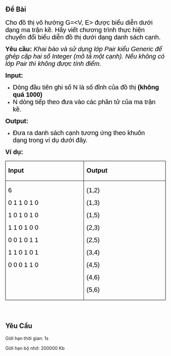 ## Đề Bài
<div class="submit__des">
<p style="text-align:left;"><span style="font-size:20px;"><span style="font-family:Arial, Helvetica, sans-serif;"><span style="color:#1f1f1f;"><span style="color:#000000;">Cho đồ thị vô hướng G=&lt;V, E&gt; được biểu diễn dưới dạng ma trận kề. Hãy viết chương trình thực hiện chuyển đổi biểu diễn đồ thị dưới dạng danh sách cạnh.</span></span></span></span></p>
<p style="text-align:left;"><span style="font-size:20px;"><span style="font-family:Arial, Helvetica, sans-serif;"><span style="color:#1f1f1f;"><span style="color:#000000;"><strong>Yêu cầu:</strong> <em>Khai báo và sử dụng lớp Pair kiểu Generic để ghép cặp hai số Integer (mô tả một cạnh). Nếu không có lớp Pair thì không được tính điểm.  </em></span></span></span></span></p>
<p style="text-align:justify;"><span style="font-size:20px;"><span style="font-family:Arial, Helvetica, sans-serif;"><span style="color:#1f1f1f;"><strong><span style="color:#000000;">Input:</span></strong></span></span></span></p>
<ul>
<li><span style="font-size:20px;"><span style="font-family:Arial, Helvetica, sans-serif;"><span style="color:#000000;">Dòng đầu tiên ghi số N là số đỉnh của đồ thị <strong>(không quá 1000)</strong></span></span></span></li>
<li><span style="font-size:20px;"><span style="font-family:Arial, Helvetica, sans-serif;"><span style="color:#000000;">N dòng tiếp theo đưa vào các phần tử của ma trận kề.</span></span></span></li>
</ul>
<p style="text-align:justify;"><span style="font-size:20px;"><span style="font-family:Arial, Helvetica, sans-serif;"><span style="color:#1f1f1f;"><strong><span style="color:#000000;">Output:</span></strong></span></span></span></p>
<ul>
<li><span style="font-size:20px;"><span style="font-family:Arial, Helvetica, sans-serif;"><span style="color:#000000;">Đưa ra danh sách cạnh tương ứng theo khuôn dạng trong ví dụ dưới đây.</span></span></span></li>
</ul>
<p style="text-align:justify;"><span style="font-size:20px;"><span style="font-family:Arial, Helvetica, sans-serif;"><span style="color:#1f1f1f;"><strong><span style="color:#000000;">Ví dụ:</span></strong></span></span></span></p>
<table cellspacing="0" class="MsoTableGrid" style="border-collapse:collapse;border:none;color:#1f1f1f;font-family:SFProDisplay;font-size:16px;font-style:normal;font-weight:400;text-align:left;">
<tr>
<td style="border-bottom:1px solid #000000;border-left:1px solid #000000;border-right:1px solid #000000;border-top:1px solid #000000;vertical-align:top;width:293px;">
<p><span style="font-size:20px;"><span style="font-family:Arial, Helvetica, sans-serif;"><strong><span style="background-color:#FFFFFF;"><span style="color:#000000;">Input</span></span></strong></span></span></p>
</td>
<td style="border-bottom:1px solid #000000;border-left:none;border-right:1px solid #000000;border-top:1px solid #000000;vertical-align:top;width:301px;">
<p><span style="font-size:20px;"><span style="font-family:Arial, Helvetica, sans-serif;"><strong><span style="background-color:#FFFFFF;"><span style="color:#000000;">Output</span></span></strong></span></span></p>
</td>
</tr>
<tr>
<td style="border-bottom:1px solid #000000;border-left:1px solid #000000;border-right:1px solid #000000;border-top:none;height:172px;vertical-align:top;width:293px;">
<p><span style="font-size:20px;"><span style="font-family:Arial, Helvetica, sans-serif;"><span style="background-color:#FFFFFF;"><span style="color:#000000;">6</span></span></span></span></p>
<p><span style="font-size:20px;"><span style="font-family:Arial, Helvetica, sans-serif;"><span style="background-color:#FFFFFF;"><span style="color:#000000;">0 1 1 0 1 0</span></span></span></span></p>
<p><span style="font-size:20px;"><span style="font-family:Arial, Helvetica, sans-serif;"><span style="background-color:#FFFFFF;"><span style="color:#000000;">1 0 1 0 1 0</span></span></span></span></p>
<p><span style="font-size:20px;"><span style="font-family:Arial, Helvetica, sans-serif;"><span style="background-color:#FFFFFF;"><span style="color:#000000;">1 1 0 1 0 0</span></span></span></span></p>
<p><span style="font-size:20px;"><span style="font-family:Arial, Helvetica, sans-serif;"><span style="background-color:#FFFFFF;"><span style="color:#000000;">0 0 1 0 1 1</span></span></span></span></p>
<p><span style="font-size:20px;"><span style="font-family:Arial, Helvetica, sans-serif;"><span style="background-color:#FFFFFF;"><span style="color:#000000;">1 1 0 1 0 1</span></span></span></span></p>
<p style="text-align:justify;"><span style="font-size:20px;"><span style="font-family:Arial, Helvetica, sans-serif;"><span style="background-color:#FFFFFF;"><span style="color:#000000;">0 0 0 1 1 0</span></span></span></span></p>
</td>
<td style="border-bottom:1px solid #000000;border-left:none;border-right:1px solid #000000;border-top:none;height:172px;vertical-align:top;width:301px;">
<p style="text-align:justify;"><span style="font-size:20px;"><span style="font-family:Arial, Helvetica, sans-serif;"><span style="background-color:#FFFFFF;"><span style="color:#000000;">(1,2)</span></span></span></span></p>
<p style="text-align:justify;"><span style="font-size:20px;"><span style="font-family:Arial, Helvetica, sans-serif;"><span style="background-color:#FFFFFF;"><span style="color:#000000;">(1,3)</span></span></span></span></p>
<p style="text-align:justify;"><span style="font-size:20px;"><span style="font-family:Arial, Helvetica, sans-serif;"><span style="background-color:#FFFFFF;"><span style="color:#000000;">(1,5)</span></span></span></span></p>
<p style="text-align:justify;"><span style="font-size:20px;"><span style="font-family:Arial, Helvetica, sans-serif;"><span style="background-color:#FFFFFF;"><span style="color:#000000;">(2,3)</span></span></span></span></p>
<p style="text-align:justify;"><span style="font-size:20px;"><span style="font-family:Arial, Helvetica, sans-serif;"><span style="background-color:#FFFFFF;"><span style="color:#000000;">(2,5)</span></span></span></span></p>
<p style="text-align:justify;"><span style="font-size:20px;"><span style="font-family:Arial, Helvetica, sans-serif;"><span style="background-color:#FFFFFF;"><span style="color:#000000;">(3,4)</span></span></span></span></p>
<p style="text-align:justify;"><span style="font-size:20px;"><span style="font-family:Arial, Helvetica, sans-serif;"><span style="background-color:#FFFFFF;"><span style="color:#000000;">(4,5)</span></span></span></span></p>
<p style="text-align:justify;"><span style="font-size:20px;"><span style="font-family:Arial, Helvetica, sans-serif;"><span style="background-color:#FFFFFF;"><span style="color:#000000;">(4,6)</span></span></span></span></p>
<p><span style="font-size:20px;"><span style="font-family:Arial, Helvetica, sans-serif;"><span style="background-color:#FFFFFF;"><span style="color:#000000;">(5,6)</span></span></span></span></p>
</td>
</tr>
</table>
<p style="text-align:justify;"><span style="font-size:20px;"><span style="font-family:Arial, Helvetica, sans-serif;"><span style="color:#1f1f1f;"> </span></span></span></p>
<p style="clear: left"></p>
</div>

## Yêu Cầu
<div class="submit__req">
<p>Giới hạn thời gian: <span>1s</span></p>
<p>Giới hạn bộ nhớ: <span>200000 Kb</span></p>
</div>
